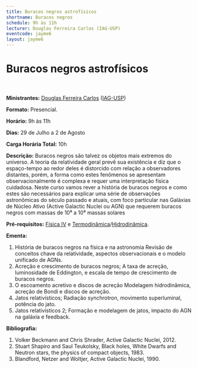```yaml
---
title: Buracos negros astrofísicos
shortname: Buracos negros
schedule: 9h às 11h
lecturer: Douglas Ferreira Carlos (IAG-USP)
eventcode: jayme6
layout: jayme6
---
```

# Buracos negros astrofísicos <br><br>

**Ministrantes:** [Douglas Ferreira Carlos](http://lattes.cnpq.br/0502625319203084) ([IAG-USP](https://www.iag.usp.br/))

**Formato:** Presencial.

**Horário:** 9h às 11h

**Dias:** 29 de Julho a 2 de Agosto

**Carga Horária Total:** 10h

**Descrição:**  Buracos negros são talvez os objetos mais extremos do universo. A teoria da relatividade
geral prevê sua existência e diz que o espaço-tempo ao redor deles é distorcido com
relação a observadores distantes, porém, a forma como estes fenômenos se apresentam
observacionalmente é complexa e requer uma interpretação física cuidadosa. Neste curso
vamos rever a história de buracos negros e como estes são necessários para explicar uma
série de observações astronômicas do século passado e atuais, com foco particular nas
Galáxias de Núcleo Ativo (Active Galactic Nuclei ou AGN) que requerem buracos negros
com massas de 10⁶ a 10⁸ massas solares

**Pré-requisitos:** [Física IV](https://uspdigital.usp.br/jupiterweb/obterDisciplina?sgldis=4302212&verdis=1) e [Termodinâmica](https://uspdigital.usp.br/jupiterweb/obterDisciplina?sgldis=4302308&verdis=1)/[Hidrodinâmica](https://uspdigital.usp.br/jupiterweb/obterDisciplina?sgldis=4300324&verdis=2).

**Ementa:** 

1. História de buracos negros na física e na astronomia Revisão de conceitos chave da relatividade, aspectos observacionais e o modelo unificado de AGNs.
2. Acreção e crescimento de buracos negros; A taxa de acreção, luminosidade de Eddington, e escala de tempo de crescimento de buracos negros.
3. O escoamento acretivo e discos de acreção Modelagem hidrodinâmica, acreção de Bondi e discos de acreção.
4. Jatos relativísticos; Radiação synchrotron, movimento superluminal, potência do jato.
5. Jatos relativísticos 2; Formação e modelagem de jatos, impacto do AGN na galáxia e feedback.

**Bibliografia:**

1. Volker Beckmann and Chris Shrader, Active Galactic Nuclei, 2012.
2. Stuart Shapiro and Saul Teukolsky, Black holes, White Dwarfs and Neutron stars, the physics of compact objects, 1983.
3. Blandford, Netzer and Woltjer, Active Galactic Nuclei, 1990.
